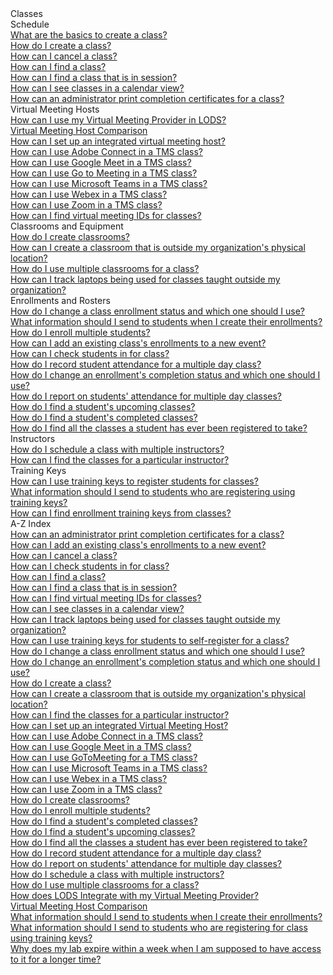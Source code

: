 <!-- 
    Adding new documents!
    1. Duplicate the following:
        <a class="subtopic_link" href="insert_document_link_here*">
            <div class="subtopic_title">insert_document_title here</div>
            <div class="subtopic_description">insert_document_description_here</div>
        </a>
    2. Replace:
        href link with your document's link
        subtopic_title text with your document's title
        subtopic_description text with your document's description
    3. Place in respective subtopic group
    4. Ensure to add the new document in A-Z index
-->

<div class="categoriesHeader" tabindex="0" title="Administrator - Classes Docs Container">Classes</div>
<div class="accordionModule">
  <div class="subtopic selected">
    <div class="subtopic_header" tabindex="0" title="Schedule Docs" role="button" aria-selected="true" selected>Schedule</div>
    <div id="body_1" class="subtopic_links">
       <a class="subtopic_link" href="/tms/tms-administrators/classes/schedule/create-class-basic.md">
            <div class="subtopic_title">What are the basics to create a class?</div>
      </a>
        <a class="subtopic_link" href="/tms/tms-administrators/classes/schedule/create-class.md">
        <div class="subtopic_title">How do I create a class?</div>
      </a>
      <a class="subtopic_link" href="/tms/tms-administrators/classes/schedule/cancel-class.md">
        <div class="subtopic_title">How can I cancel a class?</div>
      </a>
      <a class="subtopic_link" href="/tms/tms-administrators/classes/schedule/find-class.md">
        <div class="subtopic_title">How can I find a class?</div>
      </a>
      <a class="subtopic_link" href="/tms/tms-administrators/classes/schedule/find-class-in-session.md">
        <div class="subtopic_title">How can I find a class that is in session?</div>
      </a>
      <a class="subtopic_link" href="/tms/tms-administrators/classes/schedule/see-classes-in-calendar-view.md">
        <div class="subtopic_title">How can I see classes in a calendar view?</div>
      </a>
      <a class="subtopic_link" href="/tms/tms-administrators/classes/schedule/print-completion-certificates-for-class-by-admin.md">
        <div class="subtopic_title">How can an administrator print completion certificates for a class?</div>
      </a>
    </div>
  </div>
      <div class="subtopic">
    <div class="subtopic_header" tabindex="0" title="Virtual Meeting Hosts" role="button" aria-selected="false">Virtual Meeting Hosts</div>
    <div class="subtopic_links">
      <a class="subtopic_link" href="/tms/tms-administrators/classes/virtual-meetings/integratevirtualmeetingprovider.md">
        <div class="subtopic_title">How can I use my Virtual Meeting Provider in LODS?</div>
      </a>
        <a class="subtopic_link" href="/tms/tms-administrators/classes/virtual-meetings/vmh-comparison.md">
        <div class="subtopic_title">Virtual Meeting Host Comparison</div>
      </a>
        <a class="subtopic_link" href="/tms/tms-administrators/classes/virtual-meetings/integrated-virtual-meetings.md">
        <div class="subtopic_title">How can I set up an integrated virtual meeting host?</div>
      </a>
      <a class="subtopic_link" href="/tms/tms-administrators/classes/virtual-meetings/streaming-adobeconnect.md">
        <div class="subtopic_title">How can I use Adobe Connect in a TMS class?</div>
      </a>
        <a class="subtopic_link" href="/tms/tms-administrators/classes/virtual-meetings/streaming-googlemeet.md">
        <div class="subtopic_title">How can I use Google Meet in a TMS class?</div>
      </a>
      <a class="subtopic_link" href="/tms/tms-administrators/classes/virtual-meetings/streaming-gotomeeting.md">
        <div class="subtopic_title">How can I use Go to Meeting in a TMS class?</div>
      </a>
      <a class="subtopic_link" href="/tms/tms-administrators/classes/virtual-meetings/streaming-teams.md">
        <div class="subtopic_title">How can I use Microsoft Teams in a TMS class?</div>
      </a>
            <a class="subtopic_link" href="/tms/tms-administrators/classes/virtual-meetings/streaming-webex.md">
        <div class="subtopic_title">How can I use Webex in a TMS class?</div>
      </a>
              <a class="subtopic_link" href="/tms/tms-administrators/classes/virtual-meetings/streaming-zoom.md">
        <div class="subtopic_title">How can I use Zoom in a TMS class?</div>
      </a>
        <a class="subtopic_link" href="/tms/tms-administrators/classes/virtual-meetings/custom-virtual-classroom.md">
        <div class="subtopic_title">How can I find virtual meeting IDs for classes?</div>
      </a>
    </div>
  </div>
    <div class="subtopic">
    <div class="subtopic_header" tabindex="0" title="Classrooms and Equipment Docs" role="button" aria-selected="false">Classrooms and Equipment</div>
    <div class="subtopic_links">
      <a class="subtopic_link" href="/tms/tms-administrators/classes/classrooms-equipment/create-classrooms.md">
        <div class="subtopic_title">How do I create classrooms?</div>
      </a>
      <a class="subtopic_link" href="/tms/tms-administrators/classes/classrooms-equipment/create-classroom-outside-org.md">
        <div class="subtopic_title">How can I create a classroom that is outside my organization's physical location?</div>
      </a>
      <a class="subtopic_link" href="/tms/tms-administrators/classes/classrooms-equipment/use-multiple-classrooms-for-class.md">
        <div class="subtopic_title">How do I use multiple classrooms for a class?</div>
      </a>
      <a class="subtopic_link" href="/tms/tms-administrators/classes/classrooms-equipment/track-laptops-being-used-for-classes-outside-org.md">
        <div class="subtopic_title">How can I track laptops being used for classes taught outside my organization?</div>
      </a>
    </div>
  </div>
    <div class="subtopic">
    <div class="subtopic_header" tabindex="0" title="Enrollments and Rosters Docs" role="button" aria-selected="false">Enrollments and Rosters</div>
    <div class="subtopic_links">
      <a class="subtopic_link" href="/tms/tms-administrators/classes/enrollments-roster/change-class-enrollment-status-and-which-to-use.md">
        <div class="subtopic_title">How do I change a class enrollment status and which one should I use?</div>
      </a>
      <a class="subtopic_link" href="/tms/tms-administrators/classes/enrollments-roster/information-to-send-to-students-when-enrollments-created.md">
        <div class="subtopic_title">What information should I send to students when I create their enrollments?</div>
      </a>
      <a class="subtopic_link" href="/tms/tms-administrators/classes/enrollments-roster/enroll-multiple-students.md">
        <div class="subtopic_title">How do I enroll multiple students?</div>
      </a>
      <a class="subtopic_link" href="/tms/tms-administrators/classes/enrollments-roster/add-existing-class-enrollments-to-new-event.md">
        <div class="subtopic_title">How can I add an existing class's enrollments to a new event?</div>
      </a>
      <a class="subtopic_link" href="/tms/tms-administrators/classes/enrollments-roster/check-in-students-for-class.md">
        <div class="subtopic_title">How can I check students in for class?</div>
      </a>
      <a class="subtopic_link" href="/tms/tms-administrators/classes/enrollments-roster/record-student-attendance-for-multiple-day-class.md">
        <div class="subtopic_title">How do I record student attendance for a multiple day class?</div>
      </a>
      <a class="subtopic_link" href="/tms/tms-administrators/classes/enrollments-roster/change-enrollments-completion-status-and-which-to-use.md">
        <div class="subtopic_title">How do I change an enrollment's completion status and which one should I use?</div>
      </a>
      <a class="subtopic_link" href="/tms/tms-administrators/classes/enrollments-roster/report-students-attendance-for-multiple-day-classes.md">
        <div class="subtopic_title">How do I report on students' attendance for multiple day classes?</div>
      </a>
      <a class="subtopic_link" href="/tms/tms-administrators/classes/enrollments-roster/find-students-upcoming-classes.md">
        <div class="subtopic_title">How do I find a student's upcoming classes?</div>
      </a>
      <a class="subtopic_link" href="/tms/tms-administrators/classes/enrollments-roster/find-students-completed-classes.md">
        <div class="subtopic_title">How do I find a student's completed classes?</div>
      </a>
      <a class="subtopic_link" href="/tms/tms-administrators/classes/enrollments-roster/find-all-classes-student-has-been-registered-for.md">
        <div class="subtopic_title">How do I find all the classes a student has ever been registered to take?</div>
      </a>
    </div>
  </div>
  <div class="subtopic">
    <div class="subtopic_header" tabindex="0" title="Instructors Docs" role="button" aria-selected="false">Instructors</div>
    <div class="subtopic_links">
      <a class="subtopic_link" href="/tms/tms-administrators/classes/instructors/schedule-class-with-multiple-instructors.md">
        <div class="subtopic_title">How do I schedule a class with multiple instructors?</div>
      </a>
      <a class="subtopic_link" href="/tms/tms-administrators/classes/instructors/find-classes-for-particular-instructor.md">
        <div class="subtopic_title">How can I find the classes for a particular instructor?</div>
      </a>
    </div>
  </div>
  <div class="subtopic">
    <div class="subtopic_header" tabindex="0" title="Training Keys Docs" role="button" aria-selected="false">Training Keys</div>
    <div class="subtopic_links">
      <a class="subtopic_link" href="/tms/tms-administrators/classes/training-keys/class-training-keys.md">
        <div class="subtopic_title">How can I use training keys to register students for classes?</div>
      </a>
        <a class="subtopic_link" href="/tms/tms-administrators/classes/training-keys/information-to-send-to-students-who-are-registering-using-training-keys.md">
        <div class="subtopic_title">What information should I send to students who are registering using training keys?</div>
      </a>
        <a class="subtopic_link" href="/tms/tms-administrators/classes/training-keys/use-training-keys-for-students-to-self-register-for-class.md">
        <div class="subtopic_title">How can I find enrollment training keys from classes?</div>
      </a>
    </div>
  </div>
  <div class="subtopic">
    <div class="subtopic_header" tabindex="0" title="Admin Classes A-Z Docs" role="button" aria-selected="false">A-Z Index</div>
    <div class="subtopic_links">
       <a class="subtopic_link" href="/tms/tms-administrators/classes/schedule/print-completion-certificates-for-class-by-admin.md">
        <div class="subtopic_title">How can an administrator print completion certificates for a class?</div>
      </a>
      <a class="subtopic_link" href="/tms/end-user-student-faqs/lab-access/access-completed-labs.md">
        <div class="subtopic_title">How can I add an existing class's enrollments to a new event?</div>
      </a>
      <a class="subtopic_link" href="/tms/tms-administrators/classes/schedule/cancel-class.md">
        <div class="subtopic_title">How can I cancel a class?</div>
      </a>
      <a class="subtopic_link" href="/tms/tms-administrators/classes/enrollments-roster/check-in-students-for-class.md">
        <div class="subtopic_title">How can I check students in for class?</div>
      </a>
      <a class="subtopic_link" href="/tms/tms-administrators/classes/schedule/find-class.md">
        <div class="subtopic_title">How can I find a class?</div>
      </a>
      <a class="subtopic_link" href="/tms/tms-administrators/classes/schedule/find-class-in-session.md">
        <div class="subtopic_title">How can I find a class that is in session?</div>
      </a>
        <a class="subtopic_link" href="/tms/tms-administrators/classes/classrooms-equipment/custom-virtual-classroom.md">
        <div class="subtopic_title">How can I find virtual meeting IDs for classes?</div>
      </a>
      <a class="subtopic_link" href="/tms/tms-administrators/classes/schedule/see-classes-in-calendar-view.md">
        <div class="subtopic_title">How can I see classes in a calendar view?</div>
      </a>
      <a class="subtopic_link" href="/tms/tms-administrators/classes/classrooms-equipment/track-laptops-being-used-for-classes-outside-org.md">
        <div class="subtopic_title">How can I track laptops being used for classes taught outside my organization?</div>
      </a>
      <a class="subtopic_link" href="/tms/tms-administrators/classes/training-keys/use-training-keys-for-students-to-self-register-for-class.md">
        <div class="subtopic_title">How can I use training keys for students to self-register for a class?</div>
      </a>
      <a class="subtopic_link" href="/tms/tms-administrators/classes/enrollments-roster/change-class-enrollment-status-and-which-to-use.md">
        <div class="subtopic_title">How do I change a class enrollment status and which one should I use?</div>
      </a>
      <a class="subtopic_link" href="/tms/tms-administrators/classes/enrollments-roster/change-enrollments-completion-status-and-which-to-use.md">
        <div class="subtopic_title">How do I change an enrollment's completion status and which one should I use?</div>
      </a>
      <a class="subtopic_link" href="/tms/tms-administrators/classes/schedule/create-class.md">
        <div class="subtopic_title">How do I create a class?</div>
      </a>
      <a class="subtopic_link" href="/tms/tms-administrators/classes/classrooms-equipment/create-classroom-outside-org.md">
        <div class="subtopic_title">How can I create a classroom that is outside my organization's physical location?</div>
      </a>
        <a class="subtopic_link" href="/tms/tms-administrators/classes/instructors/find-classes-for-particular-instructor.md">
        <div class="subtopic_title">How can I find the classes for a particular instructor?</div>
      </a>
       <a class="subtopic_link" href="/tms/tms-administrators/classes/virtual-meetings/integrated-virtual-meetings.md">
       <div class="subtopic_title">How can I set up an integrated Virtual Meeting Host?</div>
      </a>
        <a class="subtopic_link" href="/tms/tms-administrators/classes/virtual-meetings/streaming-adobeconnect.md">
       <div class="subtopic_title">How can I use Adobe Connect in a TMS class?</div>
      </a>
        <a class="subtopic_link" href="/tms/tms-administrators/classes/virtual-meetings/streaming-googlemeet.md">
        <div class="subtopic_title">How can I use Google Meet in a TMS class?</div>
      </a>
        <a class="subtopic_link" href="/tms/tms-administrators/classes/virtual-meeting/streaming-gotomeeting.md">
        <div class="subtopic_title">How can I use GoToMeeting for a TMS class?</div>
      </a>       
        <a class="subtopic_link" href="/tms/tms-administrators/classes/virtual-meeting/streaming-teams.md">
       <div class="subtopic_title">How can I use Microsoft Teams in a TMS class?</div>
      </a>
        <a class="subtopic_link" href="/tms/tms-administrators/classes/virtual-meeting/streaming-webex.md">
        <div class="subtopic_title">How can I use Webex in a TMS class?</div>
      </a>
        <a class="subtopic_link" href="/tms/tms-administrators/classes/virtual-meeting/streaming-Zoom.md">
        <div class="subtopic_title">How can I use Zoom in a TMS class?</div>
      </a>
        <a class="subtopic_link" href="/tms/tms-administrators/classes/classrooms-equipment/create-classrooms.md">
        <div class="subtopic_title">How do I create classrooms?</div>
      </a>
        <a class="subtopic_link" href="/tms/tms-administrators/classes/enrollments-roster/enroll-multiple-students.md">
        <div class="subtopic_title">How do I enroll multiple students?</div>
      </a>
      <a class="subtopic_link" href="/tms/tms-administrators/classes/enrollments-roster/find-students-completed-classes.md">
        <div class="subtopic_title">How do I find a student's completed classes?</div>
      </a>
      <a class="subtopic_link" href="/tms/tms-administrators/classes/enrollments-roster/find-students-upcoming-classes.md">
        <div class="subtopic_title">How do I find a student's upcoming classes?</div>
      </a>
      <a class="subtopic_link" href="/tms/tms-administrators/classes/enrollments-roster/find-all-classes-student-has-been-registered-for.md">
        <div class="subtopic_title">How do I find all the classes a student has ever been registered to take?</div>
      </a>
      <a class="subtopic_link" href="/tms/tms-administrators/classes/enrollments-roster/record-student-attendance-for-multiple-day-class.md">
        <div class="subtopic_title">How do I record student attendance for a multiple day class?</div>
      </a>
      <a class="subtopic_link" href="/tms/tms-administrators/classes/enrollments-roster/report-students-attendance-for-multiple-day-classes.md">
        <div class="subtopic_title">How do I report on students' attendance for multiple day classes?</div>
      </a>
      <a class="subtopic_link" href="/tms/tms-administrators/classes/instructors/schedule-class-with-multiple-instructors.md">
        <div class="subtopic_title">How do I schedule a class with multiple instructors?</div>
      </a>
      <a class="subtopic_link" href="/tms/tms-administrators/classes/classrooms-equipment/use-multiple-classrooms-for-class.md">
        <div class="subtopic_title">How do I use multiple classrooms for a class?</div>
      </a>
        <a class="subtopic_link" href="/tms/tms-administrators/classes/virtual-meetings/Integrate-Streaming-Provider.md">
            <div class="subtopic_title">How does LODS Integrate with my Virtual Meeting Provider?</div>
      </a>
         <a class="subtopic_link" href="/tms/tms-administrators/classes/virtual-meetings/vmh-comparison.md">
        <div class="subtopic_title">Virtual Meeting Host Comparison</div>
      </a>
      <a class="subtopic_link" href="/tms/tms-administrators/classes/enrollments-roster/information-to-send-to-students-when-enrollments-created.md">
        <div class="subtopic_title">What information should I send to students when I create their enrollments?</div>
      </a>
      <a class="subtopic_link" href="/tms/tms-administrators/classes/training-keys/information-to-send-to-students-who-are-registering-using-training-keys.md">
        <div class="subtopic_title">What information should I send to students who are registering for class using training keys?</div>
      </a>
      <a class="subtopic_link" href="/tms/tms-administrators/classes/enrollments-roster/add-existing-class-enrollments-to-new-event.md">
        <div class="subtopic_title">Why does my lab expire within a week when I am supposed to have access to it for a longer time?</div>
      </a>
    </div>
  </div> 
</div>
